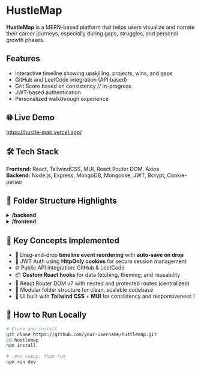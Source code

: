 # HustleMap 

**HustleMap** is a MERN-based platform that helps users visualize and narrate their career journeys, especially during gaps, struggles, and personal growth phases.

## Features
- Interactive timeline showing upskilling, projects, wins, and gaps
- GitHub and LeetCode integration (API based)
- Grit Score based on consistency // in-progress
- JWT-based authentication
- Personalized walkthrough experience

## 🌐 Live Demo
https://hustle-map.vercel.app/

## 🛠️ Tech Stack
**Frontend:** React, TailwindCSS, MUI, React Router DOM, Axios  
**Backend:** Node.js, Express, MongoDB, Mongoose, JWT, Bcrypt, Cookie-parser

## 📁 Folder Structure Highlights

<details>
<summary><strong>/backend</strong></summary>

```plaintext
backend/
├── models/           # Mongoose models: User, Profile, TimelineEvent
├── handlers/         # Controllers for auth, profile, and timeline logic
├── middleware/       # Authentication and error handling
├── routes/           # Express routes for auth, profile, timeline
├── utils/            # Helpers: DB connection, JWT, bcrypt test
├── server.js         # Entry point for Express server
├── .env              # Environment variables
├── package.json      # Backend dependencies
```
</details>

<details>
<summary><strong>/frontend</strong></summary>

```plaintext
frontend/
├── src/
│   ├── assets/                 # Static images and logos
│   ├── components/
│   │   ├── layouts/            # Page layouts like ProfileLayout
│   │   ├── pages/
│   │   │   ├── profilePages/   # Profile related pages
│   │   │   ├── timelinePages/  # Timeline related pages
│   │   │   ├── LandingPage.jsx
│   │   │   ├── Login.jsx
│   │   │   └── Signup.jsx
│   │   └── sharedLayouts/      # Common UI like Sidebar
│   ├── routes/                 # React Router setup & protected routes
│   ├── utils/                  # Custom hooks, Axios, PDF gen, themes
│   ├── App.jsx                 # Root component
│   └── main.jsx                # Entry point
├── tailwind.config.js
├── vite.config.js
├── .env
├── package.json               # Frontend dependencies
```
</details>

## 🧠 Key Concepts Implemented

- 🧩 Drag-and-drop **timeline event reordering** with **auto-save on drop**
- 🔐 JWT Auth using **HttpOnly cookies** for secure session management
- 🌐 Public API integration: GitHub & LeetCode
- 📦 **Custom React hooks** for data fetching, theming, and reusability
- 🧯 React Router DOM v7 with nested and protected routes (centralized) 
- 🧱 Modular folder structure for clean, scalable codebase
- 🎨 UI built with **Tailwind CSS** + **MUI** for consistency and responsiveness !

## 🚀 How to Run Locally
```bash
# Clone and install
git clone https://github.com/your-username/hustlemap.git
cd hustlemap
npm install

# .env setup, then run
npm run dev
```
